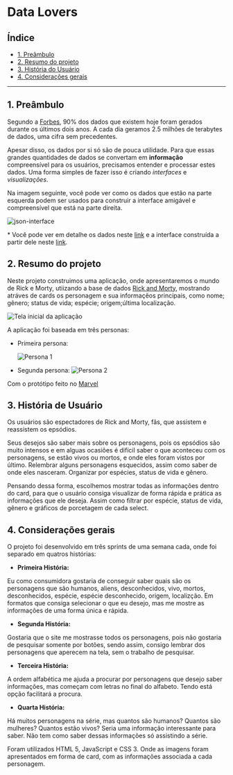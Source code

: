 # Data Lovers

## Índice

- [1. Preâmbulo](#1-preâmbulo)
- [2. Resumo do projeto](#2-resumo-do-projeto)
- [3. História do Usuário](#3-história-do-usuário)
- [4. Considerações gerais](#4-consideracoes-gerais)

---

## 1. Preâmbulo

  Segundo a [Forbes](https://www.forbes.com/sites/bernardmarr/2018/05/21/how-much-data-do-we-create-every-day-the-mind-blowing-stats-everyone-should-read), 90% dos dados que existem hoje foram gerados durante os últimos dois anos.
  A cada dia geramos 2.5 milhões de terabytes de dados, uma cifra sem precedentes.

  Apesar disso, os dados por si só são de pouca utilidade. Para que essas grandes
  quantidades de dados se convertam em **informação** compreensível para os
  usuários, precisamos entender e processar estes dados. Uma forma simples de
  fazer isso é criando _interfaces_ e _visualizações_.

  Na imagem seguinte, você pode ver como os dados que estão na parte esquerda
  podem ser usados para construir a interface amigável e compreensível que está
  na parte direita.


  ![json-interface](https://lh4.googleusercontent.com/Tn-RPXS26pVvOTdUzRT1KVaJ-_QbFs9SpcGLxSPE43fgbHaXtFgMUInuDt7kV41DkT1j8Tt29V0LxQW7SMtC6digOIhfTXSBKdwI08wUwhD3RAqlwy0hjfmhZ2BFe91mtmCSEqysfgk)

  \* Você pode ver em detalhe os dados neste [link](https://gist.github.com/lalogf/dd4aa3017a9f8aa8f90dfbca382c4dc9#file-student-json)
  e a interface construída a partir dele neste [link](https://app.talento.laboratoria.la/profile/HFOoMpOreBU2psCcjjLg5O2EWEv2).

## 2. Resumo do projeto

  Neste projeto construimos uma aplicação, onde apresentaremos o mundo de Rick e Morty, utiizando a base de dados [Rick and Morty](src/data/rickandmorty/rickandmorty.json), mostrando atráves de cards os personagem e sua informaçẽos principais, como nome; gênero; status de vida; espécie; origem;última localização.

  <img src="./imagens/telainicial.png" alt="Tela inicial da aplicação" title="Tela inicial da aplicação">

  A aplicação foi baseada em três personas:

  - Primeira persona:

    <img src="./imagens/persona1.png" alt="Persona 1" title="Persona 1">

  - Segunda persona:
    <img src="./imagens/persona2.png" alt="Persona 2" title="Persona 2">

  Com o protótipo feito no [Marvel](https://marvelapp.com/1ibhhfe6/screen/61885663)

## 3. História de Usuário

  Os usuários são espectadores de Rick and Morty, fãs, que assistem e reassistem os epsódios.

  Seus desejos são saber mais sobre os personagens, pois os epsódios são muito intensos e em alguas ocasiões é difícil saber o que aconteceu com os personagens, se estão vivos ou mortos, e onde eles foram vistos por último. Relembrar alguns personagens esquecidos, assim como saber de onde eles nasceram. Organizar por espécies, status de vida e gênero.

  Pensando dessa forma, escolhemos mostrar todas as informações dentro do card, para que o usuário consiga visualizar de forma rápida e prática as informações que ele deseja. Assim como filtrar por espécie, status de vida, gênero e gráficos de porcetagem de cada select.

## 4. Considerações gerais

  O projeto foi desenvolvido em três sprints de uma semana cada, onde foi separado em quatros histórias:

  - **Primeira História:**

  Eu como consumidora gostaria de conseguir saber quais são os personagens que são humanos, aliens, desconhecidos, vivo, mortos, desconhecidos, espécie, espécie desconhecido, origem, localizção. Em formatos que consiga selecionar o que eu desejo, mas me mostre as informações de uma forma única e rápida.

  - **Segunda História:**

  Gostaria que o site me mostrasse todos os personagens, pois não gostaria de pesquisar somente por botões, sendo assim, consigo lembrar dos personagens que aperecem na tela, sem o trabalho de pesquisar.

  - **Terceira História:**

  A ordem alfabética me ajuda a procurar por personagens que desejo saber informações, mas começam com letras no final do alfabeto. Tendo está opção facilitará a procura.

  - **Quarta História:**

  Há muitos personagens na série, mas quantos são humanos? Quantos são mulheres? Quantos estão vivos? Seria uma informação interessante para saber. Não tem como saber dessas informações só assistindo a série.

  Foram utilizados HTML 5, JavaScript e CSS 3. Onde as imagens foram apresentados em forma de card, com as informações associada a cada personagem.

